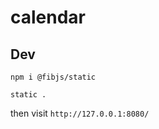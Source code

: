 # calendar

## Dev

```shell
npm i @fibjs/static
```

```shell
static .
```

then visit `http://127.0.0.1:8080/`
